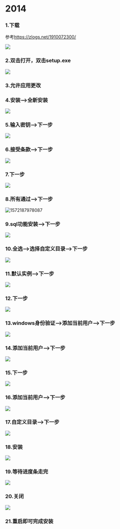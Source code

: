 # 2014

### 1.下载

参考<https://zlogs.net/1910072300/>

![](https://raw.githubusercontent.com/ZanderZhao/images/master/img2019/20191027224239.png)

### 2.双击打开，双击setup.exe

![](https://raw.githubusercontent.com/ZanderZhao/images/master/img2019/20191027224504.png)

### 3.允许应用更改

### 4.安装-->全新安装

![](https://raw.githubusercontent.com/ZanderZhao/images/master/img2019/20191027224655.png)

### 5.输入密钥-->下一步

![](https://raw.githubusercontent.com/ZanderZhao/images/master/img2019/20191027224841.png)

### 6.接受条款-->下一步

![](https://raw.githubusercontent.com/ZanderZhao/images/master/img2019/20191027224939.png)

### 7.下一步

![](https://raw.githubusercontent.com/ZanderZhao/images/master/img2019/20191027225042.png)



### 8.所有通过-->下一步

![1572187978087](C:\Users\zander\AppData\Roaming\Typora\typora-user-images\1572187978087.png)



### 9.sql功能安装-->下一步

![](https://raw.githubusercontent.com/ZanderZhao/images/master/img2019/20191027225348.png)



### 10.全选-->选择自定义目录-->下一步

![](https://raw.githubusercontent.com/ZanderZhao/images/master/img2019/20191027225717.png)

### 11.默认实例-->下一步

![](https://raw.githubusercontent.com/ZanderZhao/images/master/img2019/20191027231030.png)

### 12.下一步

![](https://raw.githubusercontent.com/ZanderZhao/images/master/img2019/20191027231206.png)

### 13.windows身份验证-->添加当前用户-->下一步

![](https://raw.githubusercontent.com/ZanderZhao/images/master/img2019/20191027231312.png)

### 14.添加当前用户-->下一步

![](https://raw.githubusercontent.com/ZanderZhao/images/master/img2019/20191027231625.png)

### 15.下一步

![](https://raw.githubusercontent.com/ZanderZhao/images/master/img2019/20191027231724.png)

### 16.添加当前用户-->下一步

![](https://raw.githubusercontent.com/ZanderZhao/images/master/img2019/20191027231810.png)

### 17.自定义目录-->下一步

![](https://raw.githubusercontent.com/ZanderZhao/images/master/img2019/20191027232137.png)

### 18.安装

![](https://raw.githubusercontent.com/ZanderZhao/images/master/img2019/20191027232228.png)

### 19.等待进度条走完

![](https://raw.githubusercontent.com/ZanderZhao/images/master/img2019/20191027232326.png)

### 20.关闭

![](https://raw.githubusercontent.com/ZanderZhao/images/master/img2019/20191027234107.png)

### 21.重启即可完成安装

